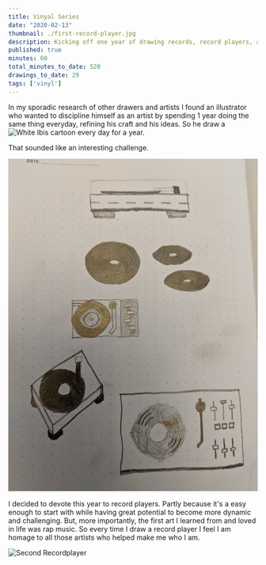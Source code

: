 ```yaml
---
title: Vinyal Series
date: "2020-02-13"
thumbnail: ./first-record-player.jpg
description: Kicking off one year of drawing records, record players, and their countless adornments.
published: true
minutes: 60
total_minutes_to_date: 520
drawings_to_date: 29
tags: ['vinyl']
---
```


In my sporadic research of other drawers and artists I found an illustrator who
wanted to discipline himself as an artist by spending 1 year doing the same thing
everyday, refining his craft and his ideas. So he draw a ![White Ibis cartoon](https://www.struthless.com/prints) every day for a year.

That sounded like an interesting challenge.

![First Batch of Records](./first-batch-of-records.jpg)

I decided to devote this year to record players. Partly because it's a easy enough
to start with while having great potential to become more dynamic and challenging.
But, more importantly, the first art I learned from and loved in life was rap music.
So every time I draw a record player I feel I am homage to all those artists who
helped make me who I am.

![Second Recordplayer](./second-recordplayer.jpg)
